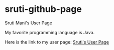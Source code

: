 # sruti-github-page

Sruti Mani's User Page

My favorite programming language is Java.

Here is the link to my user page: [Sruti's User Page](https://srutimani.github.io/sruti-github-page/)
